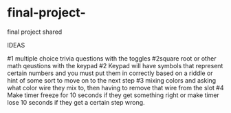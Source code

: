 # final-project-
final project shared



IDEAS

#1 multiple choice trivia questions with the toggles #2square root or other math qeustions with the keypad 
#2 Keypad will have symbols that represent certain numbers and you must put them in correctly based on a riddle or hint of some sort to move on to the next step 
#3 mixing colors and asking what color wire they mix to, then having to remove that wire from the slot
#4 Make timer freeze for 10 seconds if they get something right or make timer lose 10 seconds if they get a certain step wrong. 

